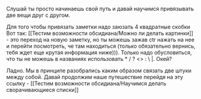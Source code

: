 Слушай ты просто начинаешь свой путь и давай научимся привязывать две вещи друг с другом. 

Для того чтобы привязать заметки надо заюзать 4 квадратные скобки
Вот так: [[Тестим возможности обсидиана/Можно ли делать картинки]] - это переход на новую заметку, но ты можешь зажав ctr нажать на нее и перейти посмотреть, че там находиться (только обязательно вернись, тебя ждет еще крутая информация ниже))). 
Только надо обусловиться, что ты не можешь в названиях использовать * / ? <> : \  |. Окей? 

Ладно. Мы в принципе разобрались каким образом связать две штуки между собой. Давай продолжим наше путешествие перейдя на эту ссылку - [[Тестим возможности обсидиана/Научимся делать сворачивающиеся списки]]




